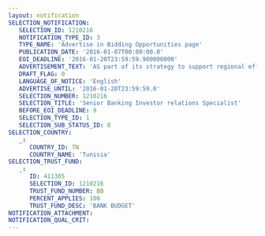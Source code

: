 ```yaml
---
layout: notification
SELECTION_NOTIFICATION: 
   SELECTION_ID: 1210216
   NOTIFICATION_TYPE_ID: 3
   TYPE_NAME: 'Advertise in Bidding Opportunities page'
   PUBLICATION_DATE: '2016-01-07T00:00:00.0'
   EOI_DEADLINE: '2016-01-20T23:59:59.900000000'
   ADVERTISEMENT_TEXT: 'AS part of its strategy to support regional efforts to develop financial infrastructure, build the capacities of commercial banks to provide financial services to small and medium enterprises (SMEs), IFC will support a major Tunisian bank to strengthen its investor relations framework. The specialized consultant, hired in the frame of this selection, will be engaged to: (i)Assess the existing investor relations activities, (ii)Design a comprehensive investor relations framework,(iii) Define a communication plan and (iv) Participate to the organization of a study tour within a leader international bank which has implemented best practices in terms of investor relations.'
   DRAFT_FLAG: 0
   LANGUAGE_OF_NOTICE: 'English'
   ADVERTISE_UNTIL: '2016-01-20T23:59:59.0'
   SELECTION_NUMBER: 1210216
   SELECTION_TITLE: 'Senior Banking Investor relations Specialist'
   BEFORE_EOI_DEADLINE: 9
   SELECTION_TYPE_ID: 1
   SELECTION_SUB_STATUS_ID: 8
SELECTION_COUNTRY: 
   _: 
      COUNTRY_ID: TN
      COUNTRY_NAME: 'Tunisia'
SELECTION_TRUST_FUND: 
   _: 
      ID: 411305
      SELECTION_ID: 1210216
      TRUST_FUND_NUMBER: BB
      PERCENT_APPLIES: 100
      TRUST_FUND_DESC: 'BANK BUDGET'
NOTIFICATION_ATTACHMENT: 
NOTIFICATION_QUAL_CRIT: 
---
```

